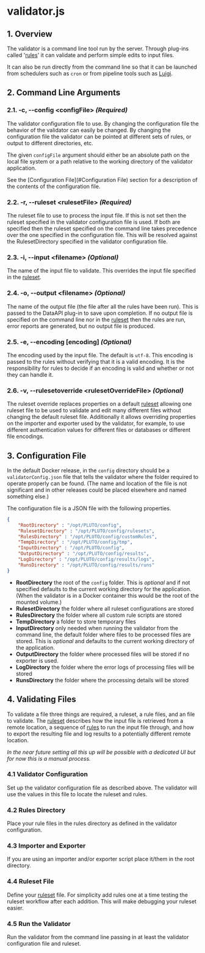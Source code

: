 # validator.js
## 1. Overview
The validator is a command line tool run by the server. Through plug-ins called '[rules][rules]' it can validate
and perform simple edits to input files.

It can also be run directly from the command line so that it can be launched from schedulers such as
`cron` or from pipeline tools such as [Luigi](http://luigi.readthedocs.io).

## 2. Command Line Arguments
### 2.1. -c, --config \<configFile> _(Required)_
The validator configuration file to use. By changing the configuration file the behavior of the
validator can easily be changed. By changing the configuration file the validator can be pointed at
different sets of rules, or output to different directories, etc.

The given `configFile` argument should either be an absolute path on the local file system or a path
relative to the working directory of the validator application.

See the [Configuration File](#Configuration File) section for a description of the contents of the configuration file.

### 2.2. -r, --ruleset \<rulesetFile> _(Required)_
The ruleset file to use to process the input file. If this is not set then the ruleset specified in the validator
configuration file is used. If both are specified then the ruleset specified on the command line takes precedence over
the one specified in the configuration file. This will be resolved against the RulesetDirectory specified in the
validator configuration file.

### 2.3. -i, --input \<filename> _(Optional)_
The name of the input file to validate. This overrides the input file specified in the [ruleset][ruleset].

### 2.4. -o, --output \<filename> _(Optional)_
The name of the output file (the file after all the rules have been run). This is passed to the DataAPI plug-in to save
upon completion. If no output file is specified on the command line nor in the [ruleset][ruleset] then
the rules are run, error reports are generated, but no output file is produced.

### 2.5. -e, --encoding \[encoding] _(Optional)_
The encoding used by the input file. The default is `utf-8`. This encoding is passed to the rules without
verifying that it is a valid encoding. It is the responsibility for rules to decide if an encoding is
valid and whether or not they can handle it.

### 2.6. -v, --rulesetoverride \<rulesetOverrideFile> _(Optional)_
The ruleset override replaces properties on a default [ruleset][ruleset] allowing one ruleset file to
be used to validate and edit many different files without changing the default ruleset file. Additionally
it allows overriding properties on the importer and exporter used by the validator, for example,
to use different authentication values for different files or databases or different file encodings.
  
## 3. Configuration File

In the default Docker release, in the `config` directory should be a `validatorConfig.json` file that
tells the validator where the folder required to operate properly can be found. (The name and location
of the file is not significant and in other releases could be placed elsewhere and named something else.)

The configuration file is a JSON file with the following properties.

```json
{
	"RootDirectory" : "/opt/PLUTO/config",
	"RulesetDirectory" : "/opt/PLUTO/config/rulesets",
	"RulesDirectory" : "/opt/PLUTO/config/customRules",
	"TempDirectory" : "/opt/PLUTO/config/tmp",
	"InputDirectory" : "/opt/PLUTO/config",
	"OutputDirectory" : "/opt/PLUTO/config/results",
	"LogDirectory" : "/opt/PLUTO/config/results/logs",
	"RunsDirectory" : "/opt/PLUTO/config/results/runs"
}

```
- **RootDirectory** the root of the `config` folder. This is _optional_ and if
not specified defaults to the current working directory for the application. (When the validator is in
a Docker container this would be the root of the mounted volume.)
- **RulesetDirectory** the folder where all ruleset configurations are stored
- **RulesDirectory** the folder where all custom rule scripts are stored
- **TempDirectory** a folder to store temporary files
- **InputDirectory** only needed when running the validator from the command line, the default folder where files to be
processed files are stored. This is _optional_ and defaults to the current working directory of the application.
- **OutputDirectory** the folder where processed files will be stored if no exporter is used.
- **LogDirectory** the folder where the error logs of processing files will be stored
- **RunsDirectory** the folder where the processing details will be stored

## 4. Validating Files

To validate a file three things are required, a ruleset, a rule files, and an file to validate. The
[ruleset] describes how the input file is retrieved from a remote location, a sequence of [rules] to
run the input file through, and how to export the resulting file and log results to a potentially different
remote location.

*In the near future setting all this up will be possible with a dedicated UI but
for now this is a manual process.*

### 4.1 Validator Configuration

Set up the validator configuration file as described above. The validator will use the values in this
file to locate the ruleset and rules.

### 4.2 Rules Directory

Place your rule files in the rules directory as defined in the validator configuration.

### 4.3 Importer and Exporter

If you are using an importer and/or exporter script place it/them in the root directory.

### 4.4 Ruleset File

Define your [ruleset] file. For simplicity add rules one at a time testing the ruleset
workflow after each addition. This will make debugging your ruleset easier.

### 4.5 Run the Validator

Run the validator from the command line passing in at least the validator configuration file and ruleset.

[ruleset]: docs/ruleset.md
[rules]: docs/rules.md
